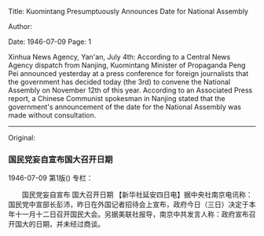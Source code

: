 Title: Kuomintang Presumptuously Announces Date for National Assembly

Author:

Date: 1946-07-09
Page: 1

Xinhua News Agency, Yan'an, July 4th: According to a Central News Agency dispatch from Nanjing, Kuomintang Minister of Propaganda Peng Pei announced yesterday at a press conference for foreign journalists that the government has decided today (the 3rd) to convene the National Assembly on November 12th of this year. According to an Associated Press report, a Chinese Communist spokesman in Nanjing stated that the government's announcement of the date for the National Assembly was made without consultation.



<hr /> 

Original: 


### 国民党妄自宣布国大召开日期

1946-07-09
第1版()
专栏：

　　国民党妄自宣布
    国大召开日期
    【新华社延安四日电】据中央社南京电讯称：国民党中宣部长彭沛，昨日在外国记者招待会上宣布，政府今日（三日）决定于本年十一月十二日召开国民大会。另据美联社报导，南京中共发言人称：政府宣布召开国大的日期，并未经过商谈。
